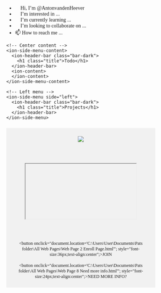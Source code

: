 - 👋 Hi, I’m @AntonvandenHeever
- 👀 I’m interested in ...
- 🌱 I’m currently learning ...
- 💞️ I’m looking to collaborate on ...
- 📫 How to reach me ...

<!---
AntonvandenHeever/AntonvandenHeever is a ✨ special ✨ repository because its `README.md` (this file) appears on your GitHub profile.
You can click the Preview link to take a look at your changes.
---><!DOCTYPE html>
<html>

<title>INTRODUCTION PAGE</TITLE>

<head>

<meta name="viewport" content="width=device-width, initial-scale=1.0">

<script src="js/app.js"></script>

<script src="lib/ionic/js/ionic.bundle.js"></script>

<!-- Needed for Cordova/PhoneGap (will be a 404 during development) -->
<script src="cordova.js"></script>

<style>
* {
  box-sizing:border-box;
}
.menu {
  float:left;
  width:20%;
}
.menuitem {
  padding:8px;
  margin-top:7px;
  border-bottom:1px solid #f1f1f1;
}
.main {
  float:left;
  width:60%;
  padding:0 20px;
  overflow:hidden;
}
.right {
  background-color:lightblue;
  float:left;
  width:20%;
  padding:10px 15px;
  margin-top:7px;
}

@media only screen and (max-width:800px) {
  /* For tablets: */
  .main {
    width:80%;
    padding:0;
  }
  .right {
    width:100%;
  }
}
@media only screen and (max-width:500px) {
  /* For mobile phones: */
  .menu, .main, .right {
    width:100%;
  }
}
</style>

<body ng-app="todo">
  <ion-side-menus>

    <!-- Center content -->
    <ion-side-menu-content>
      <ion-header-bar class="bar-dark">
        <h1 class="title">Todo</h1>
      </ion-header-bar>
      <ion-content>
      </ion-content>
    </ion-side-menu-content>

    <!-- Left menu -->
    <ion-side-menu side="left">
      <ion-header-bar class="bar-dark">
        <h1 class="title">Projects</h1>
      </ion-header-bar>
    </ion-side-menu>

  </ion-side-menus>
</body>

<body style="font-family:Verdana;">

<div style="overflow:auto">
    <div class="centre"></div>
</div>


<div style="background-color:#f1f1f1;text-align:center;padding:10px;margin-top:7px;font-size:12px;">

<img src="C:\Users\User\Documents\Pats folder\All Links\LoopitWebsite_Sliced_09.jpg" 
style="width:auto;height:auto;text-align:center">

<br>
<br>
<br>

<iframe style="text-align:center;width:auto:height:auto;float:center";
src="C:\Users\User\Documents\Pats folder\All Links\320x240.3gp">
</iframe>

<br>
<br>
<br>
<br>

<button onclick="document.location='C:\Users\User\Documents\Pats folder\All Web Pages\Web Page 2 Enroll Page.html'";
style="font-size:36px;text-align:center";>JOIN</button>
<br>
<br>
<button onclick="document.location='C:\Users\User\Documents\Pats folder\All Web Pages\Web Page 8 Need more info.html'";
style="font-size:24px;text-align:center";>NEED MORE INFO?</button>

</div>
</body>
</head>
</html>


